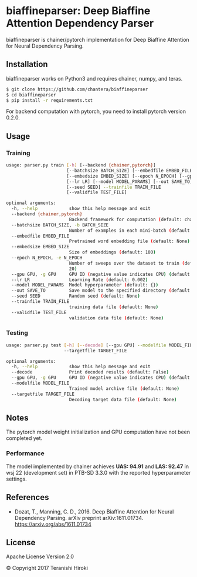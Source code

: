 # biaffineparser: Deep Biaffine Attention Dependency Parser

biaffineparser is chainer/pytorch implementation for Deep Biaffine Attention for Neural Dependency Parsing.

## Installation

biaffineparser works on Python3 and requires chainer, numpy, and teras.

```sh
$ git clone https://github.com/chantera/biaffineparser
$ cd biaffineparser
$ pip install -r requirements.txt
```

For backend computation with pytorch, you need to install pytorch version 0.2.0.  

## Usage

### Training

```sh
usage: parser.py train [-h] [--backend {chainer,pytorch}]
                       [--batchsize BATCH_SIZE] [--embedfile EMBED_FILE]
                       [--embedsize EMBED_SIZE] [--epoch N_EPOCH] [--gpu GPU]
                       [--lr LR] [--model MODEL_PARAMS] [--out SAVE_TO]
                       [--seed SEED] --trainfile TRAIN_FILE
                       [--validfile TEST_FILE]

optional arguments:
  -h, --help            show this help message and exit
  --backend {chainer,pytorch}
                        Backend framework for computation (default: chainer)
  --batchsize BATCH_SIZE, -b BATCH_SIZE
                        Number of examples in each mini-batch (default: 32)
  --embedfile EMBED_FILE
                        Pretrained word embedding file (default: None)
  --embedsize EMBED_SIZE
                        Size of embeddings (default: 100)
  --epoch N_EPOCH, -e N_EPOCH
                        Number of sweeps over the dataset to train (default:
                        20)
  --gpu GPU, -g GPU     GPU ID (negative value indicates CPU) (default: -1)
  --lr LR               Learning Rate (default: 0.002)
  --model MODEL_PARAMS  Model hyperparameter (default: {})
  --out SAVE_TO         Save model to the specified directory (default: None)
  --seed SEED           Random seed (default: None)
  --trainfile TRAIN_FILE
                        training data file (default: None)
  --validfile TEST_FILE
                        validation data file (default: None)
```

### Testing

```sh
usage: parser.py test [-h] [--decode] [--gpu GPU] --modelfile MODEL_FILE
                      --targetfile TARGET_FILE

optional arguments:
  -h, --help            show this help message and exit
  --decode              Print decoded results (default: False)
  --gpu GPU, -g GPU     GPU ID (negative value indicates CPU) (default: -1)
  --modelfile MODEL_FILE
                        Trained model archive file (default: None)
  --targetfile TARGET_FILE
                        Decoding target data file (default: None)
```

## Notes

The pytorch model weight initialization and GPU computation have not been completed yet.

### Performance

The model implemented by chainer achieves **UAS: 94.91** and **LAS: 92.47** in wsj 22 (development set) in PTB-SD 3.3.0 with the reported hyperparameter settings.

## References

  - Dozat, T., Manning, C. D., 2016. Deep Biaffine Attention for Neural Dependency Parsing. arXiv preprint arXiv:1611.01734. <https://arxiv.org/abs/1611.01734>

License
----
Apache License Version 2.0

&copy; Copyright 2017 Teranishi Hiroki

